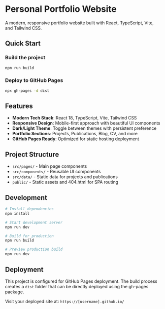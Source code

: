 # Personal Portfolio Website

A modern, responsive portfolio website built with React, TypeScript, Vite, and Tailwind CSS.

## Quick Start

### Build the project
```bash
npm run build
```

### Deploy to GitHub Pages
```bash
npx gh-pages -d dist
```

## Features

- **Modern Tech Stack**: React 18, TypeScript, Vite, Tailwind CSS
- **Responsive Design**: Mobile-first approach with beautiful UI components
- **Dark/Light Theme**: Toggle between themes with persistent preference
- **Portfolio Sections**: Projects, Publications, Blog, CV, and more
- **GitHub Pages Ready**: Optimized for static hosting deployment

## Project Structure

- `src/pages/` - Main page components
- `src/components/` - Reusable UI components
- `src/data/` - Static data for projects and publications
- `public/` - Static assets and 404.html for SPA routing

## Development

```bash
# Install dependencies
npm install

# Start development server
npm run dev

# Build for production
npm run build

# Preview production build
npm run dev
```

## Deployment

This project is configured for GitHub Pages deployment. The build process creates a `dist` folder that can be directly deployed using the gh-pages package.

Visit your deployed site at: `https://[username].github.io/`